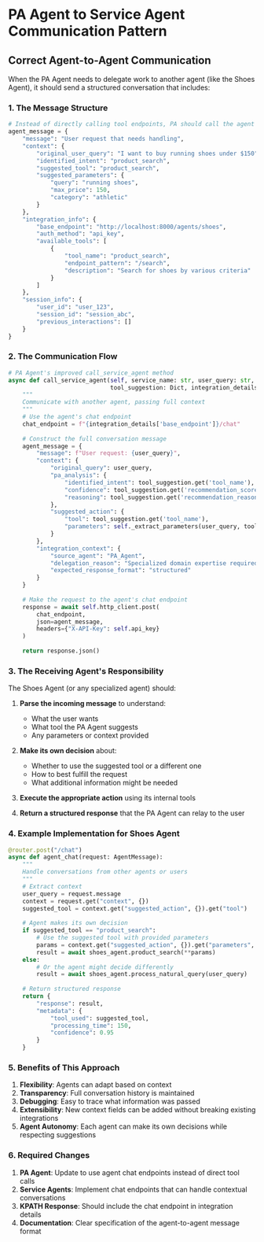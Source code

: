 # PA Agent to Service Agent Communication Pattern

## Correct Agent-to-Agent Communication

When the PA Agent needs to delegate work to another agent (like the Shoes Agent), it should send a structured conversation that includes:

### 1. The Message Structure

```python
# Instead of directly calling tool endpoints, PA should call the agent's chat endpoint
agent_message = {
    "message": "User request that needs handling",
    "context": {
        "original_user_query": "I want to buy running shoes under $150",
        "identified_intent": "product_search",
        "suggested_tool": "product_search",
        "suggested_parameters": {
            "query": "running shoes",
            "max_price": 150,
            "category": "athletic"
        }
    },
    "integration_info": {
        "base_endpoint": "http://localhost:8000/agents/shoes",
        "auth_method": "api_key",
        "available_tools": [
            {
                "tool_name": "product_search",
                "endpoint_pattern": "/search",
                "description": "Search for shoes by various criteria"
            }
        ]
    },
    "session_info": {
        "user_id": "user_123",
        "session_id": "session_abc",
        "previous_interactions": []
    }
}
```

### 2. The Communication Flow

```python
# PA Agent's improved call_service_agent method
async def call_service_agent(self, service_name: str, user_query: str, 
                             tool_suggestion: Dict, integration_details: Dict) -> Dict:
    """
    Communicate with another agent, passing full context
    """
    # Use the agent's chat endpoint
    chat_endpoint = f"{integration_details['base_endpoint']}/chat"
    
    # Construct the full conversation message
    agent_message = {
        "message": f"User request: {user_query}",
        "context": {
            "original_query": user_query,
            "pa_analysis": {
                "identified_intent": tool_suggestion.get('tool_name'),
                "confidence": tool_suggestion.get('recommendation_score'),
                "reasoning": tool_suggestion.get('recommendation_reason')
            },
            "suggested_action": {
                "tool": tool_suggestion.get('tool_name'),
                "parameters": self._extract_parameters(user_query, tool_suggestion)
            }
        },
        "integration_context": {
            "source_agent": "PA_Agent",
            "delegation_reason": "Specialized domain expertise required",
            "expected_response_format": "structured"
        }
    }
    
    # Make the request to the agent's chat endpoint
    response = await self.http_client.post(
        chat_endpoint,
        json=agent_message,
        headers={"X-API-Key": self.api_key}
    )
    
    return response.json()
```

### 3. The Receiving Agent's Responsibility

The Shoes Agent (or any specialized agent) should:

1. **Parse the incoming message** to understand:
   - What the user wants
   - What tool the PA Agent suggests
   - Any parameters or context provided

2. **Make its own decision** about:
   - Whether to use the suggested tool or a different one
   - How to best fulfill the request
   - What additional information might be needed

3. **Execute the appropriate action** using its internal tools

4. **Return a structured response** that the PA Agent can relay to the user

### 4. Example Implementation for Shoes Agent

```python
@router.post("/chat")
async def agent_chat(request: AgentMessage):
    """
    Handle conversations from other agents or users
    """
    # Extract context
    user_query = request.message
    context = request.get("context", {})
    suggested_tool = context.get("suggested_action", {}).get("tool")
    
    # Agent makes its own decision
    if suggested_tool == "product_search":
        # Use the suggested tool with provided parameters
        params = context.get("suggested_action", {}).get("parameters", {})
        result = await shoes_agent.product_search(**params)
    else:
        # Or the agent might decide differently
        result = await shoes_agent.process_natural_query(user_query)
    
    # Return structured response
    return {
        "response": result,
        "metadata": {
            "tool_used": suggested_tool,
            "processing_time": 150,
            "confidence": 0.95
        }
    }
```

### 5. Benefits of This Approach

1. **Flexibility**: Agents can adapt based on context
2. **Transparency**: Full conversation history is maintained
3. **Debugging**: Easy to trace what information was passed
4. **Extensibility**: New context fields can be added without breaking existing integrations
5. **Agent Autonomy**: Each agent can make its own decisions while respecting suggestions

### 6. Required Changes

1. **PA Agent**: Update to use agent chat endpoints instead of direct tool calls
2. **Service Agents**: Implement chat endpoints that can handle contextual conversations
3. **KPATH Response**: Should include the chat endpoint in integration details
4. **Documentation**: Clear specification of the agent-to-agent message format
